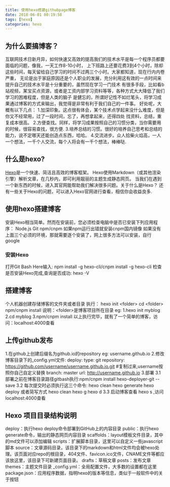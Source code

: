 ```yaml
---
title: 使用hexo搭建githubpage博客
date: 2018-06-01 00:19:58
tags: [hexo]
categories: hexo
---
```

## 为什么要搞博客？
   互联网技术日新月异，如何快速又高效的提高我们的技术水平是每一个程序员都要面临的问题，像我，一天工作8-10小时，
上下班路上还要花费3到4个小时，除却这些时间，每天留给自己学习的时间不过两三个小时。大家都知道，现在行内内卷严重，
无论是出于家庭原因还是个人职业的发展，充分利用这有效的一点时间来提升自己的技术水平是十分重要的，虽然现在学习一门技术
有很多手段，比如看b站视频，某宝买点资源，或者是工资内部学习资料等等，各种方式大大降低了我们学习的困难程度，但是人类的脑子
是健忘的，所谓好记性不如烂笔头，将学习成果通过博客的方式来输出，我觉得是非常有利于我们自己的一件事。
    好处呢，大概有以下几点：
        1.加深印象。这点很有体会，某个技术点学起来没什么难度，但是你又不经常用，过了一段时间，忘了，再想拿起来，还得四处
    找资料，总结，重复成本很高。
        2.方便查找。同样，将学习成果按照自己的习惯分类，当你需要用的时候，很容易查找，很方便.
        3.培养总结的习惯。很好的培养自己思考和总结的能力，说不定哪天还能创造点东西，哈哈。
        4.交流进步。众人拾柴火焰高，一人一个想法，一千个人交流，每个人将会有一千个想法，棒棒哒.
## 什么是hexo?
 [Hexo](https://hexo.io/zh-cn/)是一个快速、简洁且高效的博客框架。
 Hexo使用Markdown（或其他渲染引擎）解析文章，在几秒内，即可利用靓丽的主题生成静态网页。
 当我们在遇到一个新东西的时候，进入其官网能帮助我们解决很多问题。关于什么是Hexo？
 还有一些关于Hexo的问题，可以进入Hexo官网进行查看，相信你会收益良多.
 
 ## 使用hexo搭建博客
   安装Hexo相当简单。然而在安装前，您必须检查电脑中是否已安装下列应用程序：
   Node.js
   Git
   npm/cnpm 如果npm运行出错就安装cnpm国内镜像
   如果没有上面三个必须的环境，那就需要逐个安装了，网上很多方法可以安装，自行google
   ### 安装Hexo
   打开Git Bash Here输入:
   npm install -g hexo-cli/cnpm install -g hexo-cli
   检查是否安装Hexo完成,查询是否成功:
   hexo -V
## 搭建博客
   个人机器创建存储博客的文件夹或者目录
   执行：
   hexo init \<folder>
   cd \<folder>
   npm/cnpm install
   说明：\<folder>是博客项目所在目录
   eg: 
   1.hexo init myblog
   2.cd myblog
   3.npm/cnpm install
   以上执行完毕，就有了一个简单的博客，访问：localhost:4000查看
## 上传github发布
   1.在github上创建后缀名为github.io的repository
   eg: username.github.io
   2.修改博客目录下的_config.yml文件:
   deploy:
     type: git
     repository: https://github.com/username/username.github.io.git #复制过来,username按照你自己自定义替换
     branch: master
   url: http://username.github.io
   3.部署
    3.1 部署之前在博客目录路径gitbash执行:npm/cnpm install hexo-deployer-git --save
    3.2 每次提交时必须执行这三个命令:
        hexo clean
        hexo generate
        hexo deploy
        或者简写方式
        hexo clean
        hexo g
        hexo d
    3.3 启动博客查看
        hexo s  ,访问localhost:4000查看
## Hexo 项目目录结构说明
   deploy：执行hexo deploy命令部署到GitHub上的内容目录
   public：执行hexo generate命令，输出的静态网页内容目录
   scaffolds：layout模板文件目录，其中的md文件可以添加编辑
   scripts：扩展脚本目录，这里可以自定义一些javascript脚本
   source：文章源码目录，该目录下的markdown和html文件均会被hexo处理。该页面对应repo的根目录，404文件、favicon.ico文件，CNAME文件等都应该放这里，该目录下可新建页面目录。
        drafts：草稿文章
        posts：发布文章
   themes：主题文件目录
   _config.yml：全局配置文件，大多数的设置都在这里
   package.json：应用程序数据，指明hexo的版本等信息，类似于一般软件中的关于按钮
   
   